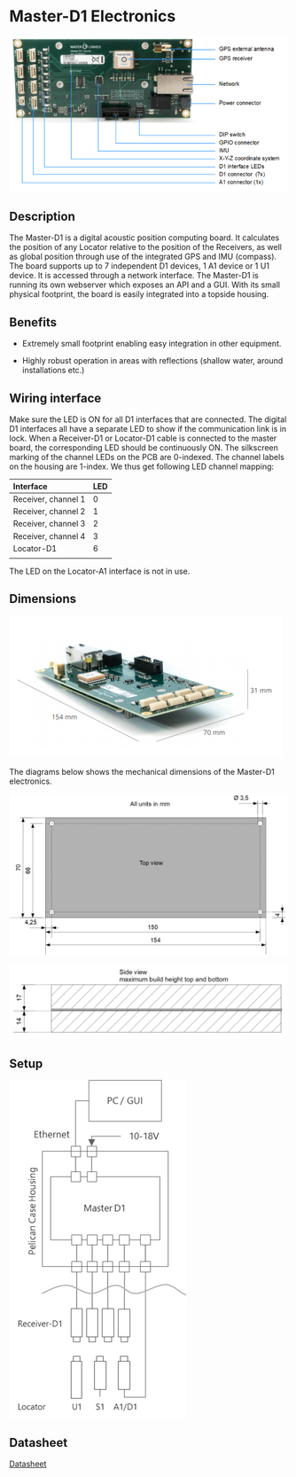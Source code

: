 # Master-D1 Electronics

![master_components](img/master_components.png)

## Description

The Master-D1 is a digital acoustic position computing board. It calculates the position of any Locator relative to the position of the Receivers, as well as global position through use of the integrated GPS and IMU (compass). The board supports up to 7 independent D1 devices, 1 A1 device or 1 U1 device. It is accessed through a network interface. The Master-D1 is running its own webserver which exposes an API and a GUI. With its small physical footprint, the board is easily integrated into a topside housing.

## Benefits

* Extremely small footprint enabling easy integration in other equipment.

* Highly robust operation in areas with reflections (shallow water, around installations etc.)

## Wiring interface

Make sure the LED is ON for all D1 interfaces that are connected. The digital D1 interfaces all have a separate LED to show if the communication link is in lock. When a Receiver-D1 or Locator-D1 cable is connected to the master board, the corresponding LED should be continuously ON. The silkscreen marking of the channel LEDs on the PCB are 0-indexed. The channel labels on the housing are 1-index. We thus get following LED channel mapping:

| Interface           | LED |
| :------------------ | :-- |
| Receiver, channel 1 | 0   |
| Receiver, channel 2 | 1   |
| Receiver, channel 3 | 2   |
| Receiver, channel 4 | 3   |
| Locator-D1          | 6   |
|   |   |


The LED on the Locator-A1 interface is not in use.

## Dimensions

![master_dimensions](img/master_dimensions.png)

The diagrams below shows the mechanical dimensions of the Master-D1 electronics.

![master_dimensions_top](img/master_dimensions_top.png)

![master_dimensions_side](img/master_dimensions_side.png)

## Setup

![system_setup](img/system_setup.png)

## Datasheet

[Datasheet](https://store.waterlinked.com/datasheets/master-d1/)